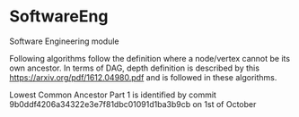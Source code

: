 # SoftwareEng
Software Engineering module

Following algorithms follow the definition where a node/vertex cannot be its own ancestor.
In terms of DAG, depth definition is described by this https://arxiv.org/pdf/1612.04980.pdf and is followed in these algorithms.

Lowest Common Ancestor Part 1 is identified by commit 9b0ddf4206a34322e3e7f81dbc01091d1ba3b9cb on 1st of October
